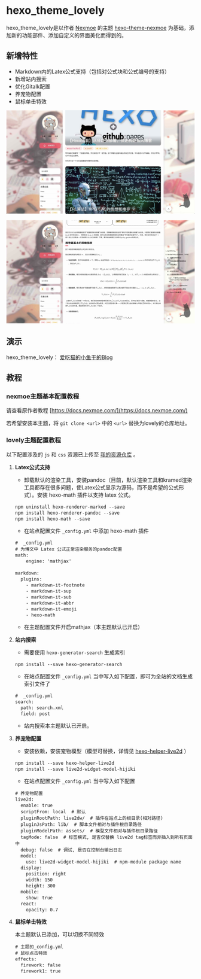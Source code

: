 # hexo_theme_lovely

hexo_theme_lovely是以作者 [Nexmoe](https://github.com/nexmoe) 的主题 [hexo-theme-nexmoe](https://github.com/theme-nexmoe/hexo-theme-nexmoe) 为基础，添加新的功能部件、添加自定义的界面美化而得到的。

## 新增特性

- Markdown内的Latex公式支持（包括对公式块和公式编号的支持）
- 新增站内搜索
- 优化Gitalk配置
- 养宠物配置
- 鼠标单击特效

![新增效果](https://raw.githubusercontent.com/Su-Lemon/sources/master/imgs/blog/20210226115452.jpg)

![Latex公式支持](https://raw.githubusercontent.com/Su-Lemon/sources/master/imgs/blog/20210226115722.jpg)

## 演示

hexo_theme_lovely： [爱吃猫的小鱼干的Blog](https://su-lemon.github.io/blog/) 

## 教程

### nexmoe主题基本配置教程

请查看原作者教程 [https://docs.nexmoe.com/](https://docs.nexmoe.com/) 

若希望安装本主题，将 `git clone <url>` 中的 `<url>` 替换为lovely的仓库地址。

### lovely主题配置教程

以下配置涉及的 `js` 和 `css` 资源已上传至 [我的资源仓库](https://github.com/Su-Lemon/sources) 。

1. **Latex公式支持**

   - 卸载默认的渲染工具，安装pandoc（目前，默认渲染工具和kramed渲染工具都存在很多问题，使Latex公式显示为源码，而不是希望的公式形式）。安装 hexo-math 插件以支持 latex 公式。

   ```
   npm uninstall hexo-renderer-marked --save
   npm install hexo-renderer-pandoc --save
   npm install hexo-math --save
   ```

   - 在站点配置文件  `_config.yml` 中添加 hexo-math 插件

   ```
   #  _config.yml
   # 为博文中 Latex 公式正常渲染服务的pandoc配置
   math:
       engine: 'mathjax'
   
   markdown:
     plugins:
       - markdown-it-footnote
       - markdown-it-sup
       - markdown-it-sub
       - markdown-it-abbr
       - markdown-it-emoji
       - hexo-math
   ```

   - 在主题配置文件开启mathjax（本主题默认已开启）

2. **站内搜索**

   -  需要使用 `hexo-generator-search` 生成索引

   ```
   npm install --save hexo-generator-search
   ```

   - 在站点配置文件 `_config.yml` 当中写入如下配置，即可为全站的文档生成索引文件了

   ```
   #  _config.yml
   search:
     path: search.xml
     field: post
   ```

   - 站内搜索本主题默认已开启。

3. **养宠物配置**

   - 安装依赖，安装宠物模型（模型可替换，详情见  [hexo-helper-live2d](https://github.com/EYHN/hexo-helper-live2d) ）

   ```
   npm install --save hexo-helper-live2d
   npm install --save live2d-widget-model-hijiki
   ```

   - 在站点配置文件 `_config.yml` 当中写入如下配置

   ```
   # 养宠物配置
   live2d:
     enable: true
     scriptFrom: local  # 默认
     pluginRootPath: live2dw/  # 插件在站点上的根目录(相对路径)
     pluginJsPath: lib/  # 脚本文件相对与插件根目录路径
     pluginModelPath: assets/  # 模型文件相对与插件根目录路径
     tagMode: false  # 标签模式, 是否仅替换 live2d tag标签而非插入到所有页面中
     debug: false  # 调试, 是否在控制台输出日志
     model:
       use: live2d-widget-model-hijiki  # npm-module package name
     display:
       position: right
       width: 150
       height: 300
     mobile:
       show: true
     react:
       opacity: 0.7
   ```

4. **鼠标单击特效**

   本主题默认已添加，可以切换不同特效

   ```
   # 主题的_config.yml
   # 鼠标点击特效
   effects:
     firework: false
     firework1: true
   ```